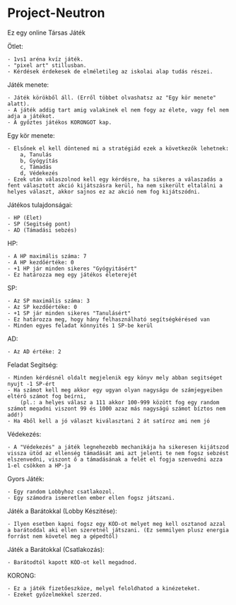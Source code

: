# Project-Neutron

Ez egy online Társas Játék

Ötlet:

    - 1vs1 aréna kvíz játék.
    - "pixel art" stillusban.
    - Kérdések érdekesek de elméletileg az iskolai alap tudás részei.

Játék menete:

    - Játék körökből áll. (Erről többet olvashatsz az "Egy kör menete" alatt).
    - A játék addig tart amig valakinek el nem fogy az élete, vagy fel nem adja a játékot.
    - A győztes játékos KORONGOT kap.

Egy kör menete:

    - Elsőnek el kell döntened mi a stratégiád ezek a következők lehetnek:
        a, Tanulás
        b, Gyógyítás
        c, Támadás
        d, Védekezés
    - Ezek után válaszolnod kell egy kérdésre, ha sikeres a válaszadás a fent választott akció kijátszásra kerül, ha nem sikerült eltalálni a  helyes választ, akkor sajnos ez az akció nem fog kijátszódni.

Játékos tulajdonságai:

    - HP (Élet)
    - SP (Segitség pont)
    - AD (Támadási sebzés)

HP:

    - A HP maximális száma: 7
    - A HP kezdőértéke: 0
    - +1 HP jár minden sikeres "Gyógyitásért"
    - Ez határozza meg egy játékos életerejét

SP:

    - Az SP maximális száma: 3
    - Az SP kezdőértéke: 0
    - +1 SP jár minden sikeres "Tanulásért"
    - Ez határozza meg, hogy hány felhasználható segítségkérésed van
    - Minden egyes feladat könnyités 1 SP-be kerül

AD:

    - Az AD értéke: 2

Feladat Segitség:

    - Minden kérdésnél oldalt megjelenik egy könyv mely abban segitséget nyujt -1 SP-ért
    - Ha számot kell meg akkor egy ugyan olyan nagyságu de számjegyeiben eltérő számot fog beírni,
        (pl.: a helyes válasz a 111 akkor 100-999 között fog egy random számot megadni viszont 99 és 1000 azaz más nagyságú számot bíztos nem add!)
    - Ha 4ből kell a jó választ kiválasztani 2 át satíroz ami nem jó

Védekezés:

    - A "Védekezés" a játék legnehezebb mechanikája ha sikeresen kijátszod vissza ütöd az ellenség támadását ami azt jelenti te nem fogsz sebzést elszenvedni, viszont ő a támadásának a felét el fogja szenvedni azza 1-el csökken a HP-ja

Gyors Játék:

    - Egy random Lobbyhoz csatlakozol.
    - Egy számodra ismeretlen ember ellen fogsz játszani.

Játék a Barátokkal (Lobby Készitése):

    - Ilyen esetben kapni fogsz egy KÓD-ot melyet meg kell osztanod azzal a barátoddal aki ellen szeretnél játszani. (Ez semmilyen plusz energia forrást nem követel meg a gépedtől)

Játék a Barátokkal (Csatlakozás):

    - Barátodtól kapott KÓD-ot kell megadnod.

KORONG:

    - Ez a játék fizetőeszköze, melyel feloldhatod a kinézeteket.
    - Ezeket győzelmekkel szerzed.
